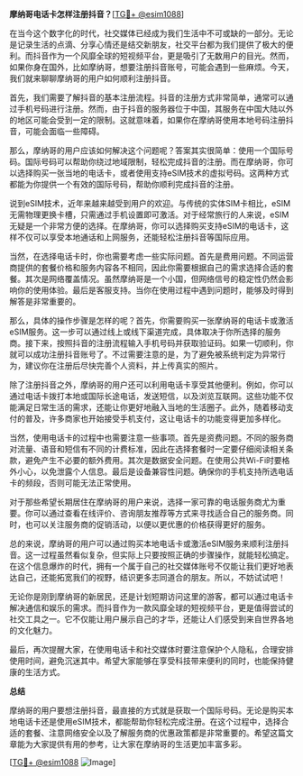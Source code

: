 **摩纳哥电话卡怎样注册抖音？**[[TG💪+ @esim1088](https://t.me/s/esim1088)]

在当今这个数字化的时代，社交媒体已经成为我们生活中不可或缺的一部分。无论是记录生活的点滴、分享心情还是结交新朋友，社交平台都为我们提供了极大的便利。而抖音作为一个风靡全球的短视频平台，更是吸引了无数用户的目光。然而，如果你身在国外，比如摩纳哥，想要注册抖音账号，可能会遇到一些麻烦。今天，我们就来聊聊摩纳哥的用户如何顺利注册抖音。

首先，我们需要了解抖音的基本注册流程。抖音的注册方式非常简单，通常可以通过手机号码进行注册。然而，由于抖音的服务器位于中国，其服务在中国大陆以外的地区可能会受到一定的限制。这就意味着，如果你在摩纳哥使用本地号码注册抖音，可能会面临一些障碍。

那么，摩纳哥的用户应该如何解决这个问题呢？答案其实很简单：使用一个国际号码。国际号码可以帮助你绕过地域限制，轻松完成抖音的注册。而在摩纳哥，你可以选择购买一张当地的电话卡，或者使用支持eSIM技术的虚拟号码。这两种方式都能为你提供一个有效的国际号码，帮助你顺利完成抖音的注册。

说到eSIM技术，近年来越来越受到用户的欢迎。与传统的实体SIM卡相比，eSIM无需物理更换卡槽，只需通过手机设置即可激活。对于经常旅行的人来说，eSIM无疑是一个非常方便的选择。在摩纳哥，你可以选择购买支持eSIM的电话卡，这样不仅可以享受本地通话和上网服务，还能轻松注册抖音等国际应用。

当然，在选择电话卡时，你也需要考虑一些实际问题。首先是费用问题。不同运营商提供的套餐价格和服务内容各不相同，因此你需要根据自己的需求选择合适的套餐。其次是网络覆盖情况。虽然摩纳哥是一个小国，但网络信号的稳定性仍然会影响你的使用体验。最后是客服支持。当你在使用过程中遇到问题时，能够及时得到解答是非常重要的。

那么，具体的操作步骤是怎样的呢？首先，你需要购买一张摩纳哥的电话卡或激活eSIM服务。这一步可以通过线上或线下渠道完成，具体取决于你所选择的服务商。接下来，按照抖音的注册流程输入手机号码并获取验证码。如果一切顺利，你就可以成功注册抖音账号了。不过需要注意的是，为了避免被系统判定为异常行为，建议你在注册后尽快完善个人资料，并上传真实的照片。

除了注册抖音之外，摩纳哥的用户还可以利用电话卡享受其他便利。例如，你可以通过电话卡拨打本地或国际长途电话，发送短信，以及浏览互联网。这些功能不仅能满足日常生活的需求，还能让你更好地融入当地的生活圈子。此外，随着移动支付的普及，许多商家也开始接受手机支付，这让电话卡的功能变得更加多样化。

当然，使用电话卡的过程中也需要注意一些事项。首先是资费问题。不同的服务商对流量、语音和短信有不同的计费标准，因此在选择套餐时一定要仔细阅读相关条款，避免产生不必要的额外费用。其次是数据安全问题。在使用公共Wi-Fi时要格外小心，以免泄露个人信息。最后是设备兼容性问题。确保你的手机支持所选电话卡的频段，否则可能无法正常使用。

对于那些希望长期居住在摩纳哥的用户来说，选择一家可靠的电话服务商尤为重要。你可以通过查看在线评价、咨询朋友推荐等方式来寻找适合自己的服务商。同时，也可以关注服务商的促销活动，以便以更优惠的价格获得更好的服务。

总的来说，摩纳哥的用户可以通过购买本地电话卡或激活eSIM服务来顺利注册抖音。这一过程虽然看似复杂，但实际上只要按照正确的步骤操作，就能轻松搞定。在这个信息爆炸的时代，拥有一个属于自己的社交媒体账号不仅能让我们更好地表达自己，还能拓宽我们的视野，结识更多志同道合的朋友。所以，不妨试试吧！

无论你是刚到摩纳哥的新居民，还是计划短期访问这里的游客，都可以通过电话卡解决通信和娱乐的需求。而抖音作为一款风靡全球的短视频平台，更是值得尝试的社交工具之一。它不仅能让用户展示自己的才华，还能让人们感受到来自世界各地的文化魅力。

最后，再次提醒大家，在使用电话卡和社交媒体时要注意保护个人隐私，合理安排使用时间，避免沉迷其中。希望大家能够在享受科技带来便利的同时，也能保持健康的生活方式。

**总结**

摩纳哥的用户要想注册抖音，最直接的方式就是获取一个国际号码。无论是购买本地电话卡还是使用eSIM技术，都能帮助你轻松完成注册。在这个过程中，选择合适的套餐、注意网络安全以及了解服务商的优惠政策都是非常重要的。希望这篇文章能为大家提供有用的参考，让大家在摩纳哥的生活更加丰富多彩。

[[TG💪+ @esim1088](https://t.me/s/esim1088) ![Image](https://i.postimg.cc/4NQfJmqS/Snipaste-2025-05-13-00-14-12.png)]